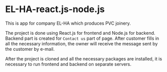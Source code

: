# EL-HA-react.js-node.js
This is app for company EL-HA which produces PVC joinery.

The project is done using React.js for frontend and Node.js for backend.
Backend part is created for ```Contact us``` part of page. After customer fills in all the necessary information, the owner will receive the message sent by the customer by e-mail.

After the project is cloned and all the necessary packages are installed, it is necessary to run frontend and backend on separate servers. 